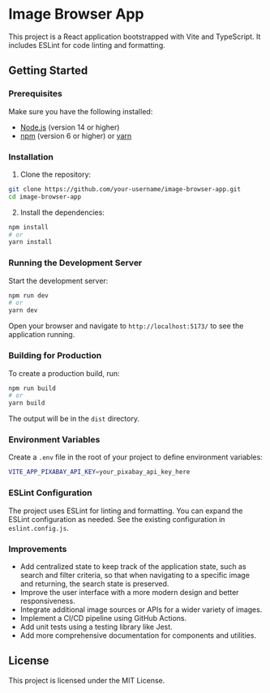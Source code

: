 # Image Browser App

This project is a React application bootstrapped with Vite and TypeScript. It includes ESLint for code linting and formatting.

## Getting Started

### Prerequisites

Make sure you have the following installed:

- [Node.js](https://nodejs.org/) (version 14 or higher)
- [npm](https://www.npmjs.com/) (version 6 or higher) or [yarn](https://yarnpkg.com/)

### Installation

1. Clone the repository:

```sh
git clone https://github.com/your-username/image-browser-app.git
cd image-browser-app
```

2. Install the dependencies:

```sh
npm install
# or
yarn install
```

### Running the Development Server

Start the development server:

```sh
npm run dev
# or
yarn dev
```

Open your browser and navigate to `http://localhost:5173/` to see the application running.

### Building for Production

To create a production build, run:

```sh
npm run build
# or
yarn build
```

The output will be in the `dist` directory.

### Environment Variables

Create a `.env` file in the root of your project to define environment variables:

```sh
VITE_APP_PIXABAY_API_KEY=your_pixabay_api_key_here
```

### ESLint Configuration

The project uses ESLint for linting and formatting. You can expand the ESLint configuration as needed. See the existing configuration in `eslint.config.js`.

### Improvements

- Add centralized state to keep track of the application state, such as search and filter criteria, so that when navigating to a specific image and returning, the search state is preserved.
- Improve the user interface with a more modern design and better responsiveness.
- Integrate additional image sources or APIs for a wider variety of images.
- Implement a CI/CD pipeline using GitHub Actions.
- Add unit tests using a testing library like Jest.
- Add more comprehensive documentation for components and utilities.

## License

This project is licensed under the MIT License.
